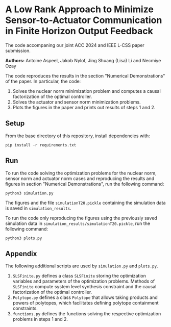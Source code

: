 # A Low Rank Approach to Minimize Sensor-to-Actuator Communication in Finite Horizon Output Feedback

The code accompaning our joint ACC 2024 and IEEE L-CSS paper submission.

**Authors:** Antoine Aspeel, Jakob Nylof, Jing Shuang (Lisa) Li and Necmiye Ozay

The code reproduces the results in the section "Numerical Demonstrations" of the paper. In particular, the code:
1. Solves the nuclear norm minimization problem and computes a causal factorization of the optimal controller.
2. Solves the actuator and sensor norm minimization problems.
3. Plots the figures in the paper and prints out results of steps 1 and 2.

## Setup
From the base directory of this repository, install dependencies with:
~~~~
pip install -r requirements.txt
~~~~

## Run
To run the code solving the optimization problems for the nuclear norm, sensor norm and actuator norm cases and reproducing the results and figures in section "Numerical Demonstrations", run the following command:
~~~~
python3 simulation.py
~~~~

The figures and the file `simulationT20.pickle` containing the simulation data is saved in `simulation_results`.

To run the code only reproducing the figures using the previously saved simulation data in `simulation_results/simulationT20.pickle`, run the following command:
~~~~
python3 plots.py
~~~~

## Appendix

The following additional scripts are used by `simulation.py` and `plots.py`.
1. `SLSFinite.py` defines a class `SLSFinite` storing the optimization variables and parameters of the optimization problems. Methods of `SLSFinite` compute system level synthesis constraint and the causal factorization of the optimal controller.
2. `Polytope.py` defines a class `Polytope` that allows taking products and powers of polytopes, which facilitates defining polytope containment constraints.
3. `functions.py` defines the functions solving the respective optimization problems in steps 1 and 2.


